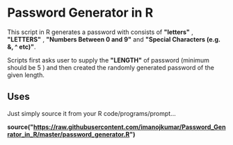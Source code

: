 # Password Generator in R

This script in R generates a password with consists of __"letters"__ , __"LETTERS"__ , __"Numbers Between 0 and 9"__ and __"Special Characters (e.g. &, ^ etc)"__.

Scripts first asks user to supply the __"LENGTH"__ of password (minimum should be 5 ) and then created the randomly generated password of the given length.

## Uses

Just simply source it from your R code/programs/prompt...

__source("https://raw.githubusercontent.com/imanojkumar/Password_Genrator_in_R/master/password_generator.R")__
